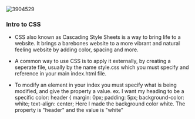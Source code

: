 
![3904529](https://user-images.githubusercontent.com/106101235/169898511-08d2bb3c-57d8-49dc-be08-358037af92e1.png)


### Intro to CSS

- CSS also known as Cascading Style Sheets is a way to bring life to a website. It brings a barebones website to a more vibrant and natural feeling website by adding color, spacing and more.

- A common way to use CSS is to apply it externally, by creating a seperate file, usually by the name style.css which you must specify and reference in your main index.html file. 

- To modify an element in your index you must specify what is being modified, and give the property a value. ex. I want my heading to be a specific color:
header {
  margin: 0px; 
  padding: 5px;
  background-color: white;
  text-align: center; 
 Here I made the background color white. The property is "header" and the value is "white" 

